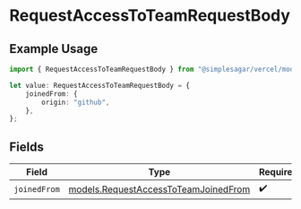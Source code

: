 # RequestAccessToTeamRequestBody

## Example Usage

```typescript
import { RequestAccessToTeamRequestBody } from "@simplesagar/vercel/models/requestaccesstoteamop.js";

let value: RequestAccessToTeamRequestBody = {
    joinedFrom: {
        origin: "github",
    },
};
```

## Fields

| Field                                                                              | Type                                                                               | Required                                                                           | Description                                                                        |
| ---------------------------------------------------------------------------------- | ---------------------------------------------------------------------------------- | ---------------------------------------------------------------------------------- | ---------------------------------------------------------------------------------- |
| `joinedFrom`                                                                       | [models.RequestAccessToTeamJoinedFrom](../models/requestaccesstoteamjoinedfrom.md) | :heavy_check_mark:                                                                 | N/A                                                                                |